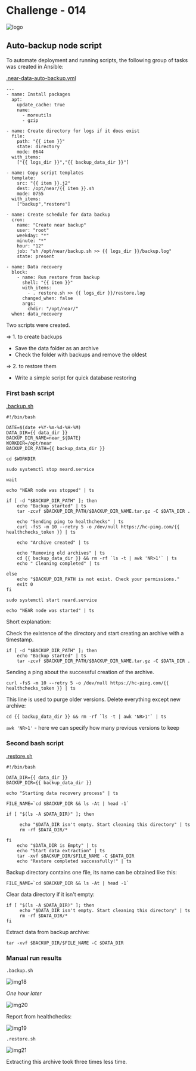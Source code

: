 # Challenge - 014
![logo](https://clutchco-static.s3.amazonaws.com/s3fs-public/logos/f6c6bbce275df2b17b9f93614e5d4a9a.png?VersionId=UIElRv4d9sdz1zf_yyHVozLKMMU7C.YF)

## Auto-backup node script

To automate deployment and running scripts, the following group of tasks was created in Ansible:

[.near-data-auto-backup.yml](https://github.com/inc4/shardnet-ops/blob/main/ansible/roles/shardnet/tasks/near-data-auto-backup.yml)

```
---
- name: Install packages
  apt:
    update_cache: true
    name:
      - moreutils
      - gzip

- name: Create directory for logs if it does exist
  file:
    path: "{{ item }}"
    state: directory
    mode: 0644
  with_items:
    ["{{ logs_dir }}","{{ backup_data_dir }}"]

- name: Copy script templates
  template:
    src: "{{ item }}.j2"
    dest: /opt/near/{{ item }}.sh
    mode: 0755
  with_items:
    ["backup","restore"]

- name: Create schedule for data backup
  cron:
    name: "Create near backup"
    user: "root"
    weekday: "*"
    minute: "*"
    hour: "12"
    job: "sh /opt/near/backup.sh >> {{ logs_dir }}/backup.log"
    state: present

- name: Data recovery
  block:
    - name: Run restore from backup
      shell: "{{ item }}"
      with_items:
        - . restore.sh >> {{ logs_dir }}/restore.log
      changed_when: false
      args:
        chdir: "/opt/near/"
  when: data_recovery
```
Two scripts were created.

=> 1. to create backups
- Save the data folder as an archive
- Check the folder with backups and remove the oldest

=> 2. to restore them
- Write a simple script for quick database restoring

### First bash script 

[.backup.sh](https://github.com/inc4/shardnet-ops/blob/main/ansible/roles/shardnet/templates/backup.j2)
```
#!/bin/bash

DATE=$(date +%Y-%m-%d-%H-%M)
DATA_DIR={{ data_dir }}
BACKUP_DIR_NAME=near_${DATE}
WORKDIR=/opt/near
BACKUP_DIR_PATH={{ backup_data_dir }}

cd $WORKDIR

sudo systemctl stop neard.service

wait

echo "NEAR node was stopped" | ts

if [ -d "$BACKUP_DIR_PATH" ]; then
    echo "Backup started" | ts
    tar -zcvf $BACKUP_DIR_PATH/$BACKUP_DIR_NAME.tar.gz -C $DATA_DIR .
    
    echo "Sending ping to healthchecks" | ts
    curl -fsS -m 10 --retry 5 -o /dev/null https://hc-ping.com/{{ healthchecks_token }} | ts
   
    echo "Archive created" | ts
     
    echo "Removing old archives" | ts
    cd {{ backup_data_dir }} && rm -rf `ls -t | awk 'NR>1'` | ts
    echo " Cleaning completed" | ts

else
    echo "$BACKUP_DIR_PATH is not exist. Check your permissions."
    exit 0
fi

sudo systemctl start neard.service

echo "NEAR node was started" | ts
```

Short explanation: 

Check the existence of the directory and start creating an archive with a timestamp.
```
if [ -d "$BACKUP_DIR_PATH" ]; then
    echo "Backup started" | ts
    tar -zcvf $BACKUP_DIR_PATH/$BACKUP_DIR_NAME.tar.gz -C $DATA_DIR .
```
Sending a ping about the successful creation of the archive.

```
curl -fsS -m 10 --retry 5 -o /dev/null https://hc-ping.com/{{ healthchecks_token }} | ts
```
This line is used to purge older versions. Delete everything except new archive: 
```
cd {{ backup_data_dir }} && rm -rf `ls -t | awk 'NR>1'` | ts
```

```awk 'NR>1'``` - here we can specify how many previous versions to keep

### Second bash script

[.restore.sh](https://github.com/inc4/shardnet-ops/blob/main/ansible/roles/shardnet/templates/restore.j2)
```
#!/bin/bash

DATA_DIR={{ data_dir }}
BACKUP_DIR={{ backup_data_dir }}

echo "Starting data recovery process" | ts

FILE_NAME=`cd $BACKUP_DIR && ls -At | head -1`

if [ "$(ls -A $DATA_DIR)" ]; then

     echo "$DATA_DIR isn't empty. Start cleaning this directory" | ts
     rm -rf $DATA_DIR/*
     
fi
    echo "$DATA_DIR is Empty" | ts
    echo "Start data extraction" | ts
    tar -xvf $BACKUP_DIR/$FILE_NAME -C $DATA_DIR
    echo "Restore completed successfully!" | ts

```

Backup directory contains one file, its name can be obtained like this:

```
FILE_NAME=`cd $BACKUP_DIR && ls -At | head -1`
```

Clear data directory if it isn't empty:
```
if [ "$(ls -A $DATA_DIR)" ]; then
     echo "$DATA_DIR isn't empty. Start cleaning this directory" | ts
     rm -rf $DATA_DIR/*
fi
```

Extract data from backup archive:
```
tar -xvf $BACKUP_DIR/$FILE_NAME -C $DATA_DIR
```

### Manual run results

``.backup.sh``

![img18](https://github.com/inc4/shardnet-ops/blob/41a5e59879b89804ddd249488819552e000830c1/challenges/img/img18.png)

*One hour later*

![img20](https://github.com/inc4/shardnet-ops/blob/41a5e59879b89804ddd249488819552e000830c1/challenges/img/img20.png)

Report from healthchecks:

![img19](https://github.com/inc4/shardnet-ops/blob/41a5e59879b89804ddd249488819552e000830c1/challenges/img/img19.png)

``.restore.sh``

![img21](https://github.com/inc4/shardnet-ops/blob/81a0e3779d76d246f99fe91a333b60bc83e45c58/challenges/img/img21.png)

Extracting this archive took three times less time.